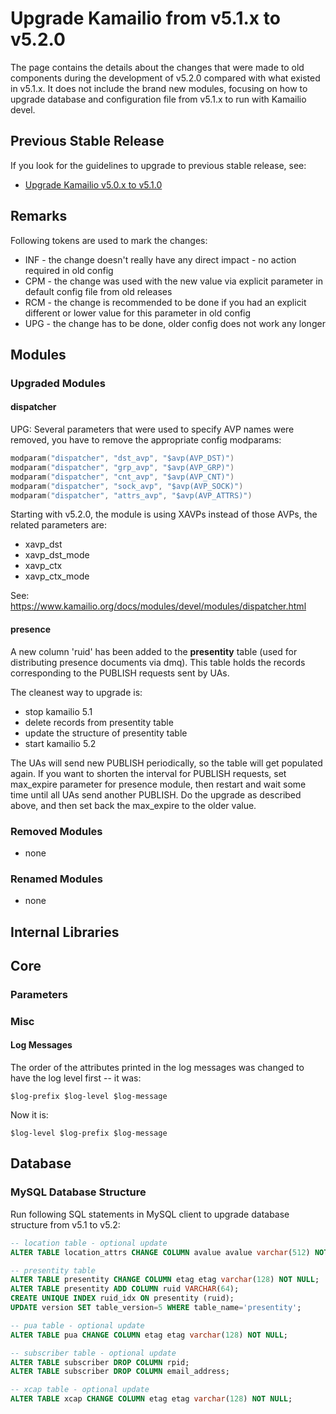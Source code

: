# Upgrade Kamailio from v5.1.x to v5.2.0

The page contains the details about the changes that were made to old
components during the development of v5.2.0 compared with what existed
in v5.1.x. It does not include the brand new modules, focusing on how to
upgrade database and configuration file from v5.1.x to run with Kamailio
devel.

## Previous Stable Release

If you look for the guidelines to upgrade to previous stable release,
see:

-   [Upgrade Kamailio v5.0.x to v5.1.0](5.0.x-to-5.1.0.md)

## Remarks

Following tokens are used to mark the changes:

-   INF - the change doesn't really have any direct impact - no action
    required in old config
-   CPM - the change was used with the new value via explicit parameter
    in default config file from old releases
-   RCM - the change is recommended to be done if you had an explicit
    different or lower value for this parameter in old config
-   UPG - the change has to be done, older config does not work any
    longer

## Modules

### Upgraded Modules

#### dispatcher

UPG: Several parameters that were used to specify AVP names were
removed, you have to remove the appropriate config modparams:

``` c
modparam("dispatcher", "dst_avp", "$avp(AVP_DST)")
modparam("dispatcher", "grp_avp", "$avp(AVP_GRP)")
modparam("dispatcher", "cnt_avp", "$avp(AVP_CNT)")
modparam("dispatcher", "sock_avp", "$avp(AVP_SOCK)")
modparam("dispatcher", "attrs_avp", "$avp(AVP_ATTRS)")
```

Starting with v5.2.0, the module is using XAVPs instead of those AVPs,
the related parameters are:

-   xavp_dst
-   xavp_dst_mode
-   xavp_ctx
-   xavp_ctx_mode

See:
<https://www.kamailio.org/docs/modules/devel/modules/dispatcher.html>

#### presence

A new column 'ruid' has been added to the **presentity** table (used for
distributing presence documents via dmq). This table holds the records
corresponding to the PUBLISH requests sent by UAs.

The cleanest way to upgrade is:

-   stop kamailio 5.1
-   delete records from presentity table
-   update the structure of presentity table
-   start kamailio 5.2

The UAs will send new PUBLISH periodically, so the table will get
populated again. If you want to shorten the interval for PUBLISH
requests, set max_expire parameter for presence module, then restart and
wait some time until all UAs send another PUBLISH. Do the upgrade as
described above, and then set back the max_expire to the older value.

### Removed Modules

-   none

### Renamed Modules

-   none

## Internal Libraries

## Core

### Parameters

### Misc

#### Log Messages

The order of the attributes printed in the log messages was changed to
have the log level first -- it was:

    $log-prefix $log-level $log-message

Now it is:

    $log-level $log-prefix $log-message

## Database

### MySQL Database Structure

Run following SQL statements in MySQL client to upgrade database
structure from v5.1 to v5.2:

``` sql
-- location table - optional update
ALTER TABLE location_attrs CHANGE COLUMN avalue avalue varchar(512) NOT NULL DEFAULT '';

-- presentity table
ALTER TABLE presentity CHANGE COLUMN etag etag varchar(128) NOT NULL;
ALTER TABLE presentity ADD COLUMN ruid VARCHAR(64);
CREATE UNIQUE INDEX ruid_idx ON presentity (ruid);
UPDATE version SET table_version=5 WHERE table_name='presentity';

-- pua table - optional update
ALTER TABLE pua CHANGE COLUMN etag etag varchar(128) NOT NULL;

-- subscriber table - optional update
ALTER TABLE subscriber DROP COLUMN rpid;
ALTER TABLE subscriber DROP COLUMN email_address;

-- xcap table - optional update
ALTER TABLE xcap CHANGE COLUMN etag etag varchar(128) NOT NULL;
```
